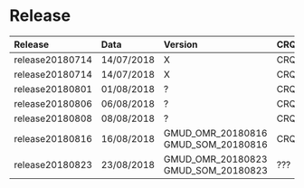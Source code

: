 # **Release**

|Release          |  Data      | Version | CRQ  |Status|Sistema|
|:------------    | :-----     | :-------| :-----|:-----|:-----|
| release20180714 | 14/07/2018 | X       |    CRQ000000034709    |Realizado |X |
| release20180714 | 14/07/2018 | X       |    CRQ000000034997    |Realizado |X | 
| release20180801 | 01/08/2018 | ?       |    CRQ000000035484    |Realizado |X |
| release20180806 | 06/08/2018 | ?       |    CRQ000000035993   |Realizado |X |
| release20180808 | 08/08/2018 | ?       |    CRQ000000035969   |Realizado |X |
| release20180816 | 16/08/2018 | GMUD_OMR_20180816 <br>   GMUD_SOM_20180816|   CRQ000000036288 |Realizado|OMR <br> SOM|
| release20180823 | 23/08/2018 | GMUD_OMR_20180823 <br> GMUD_SOM_20180823       |   ???|A realizar|OMR <br> SOM|


